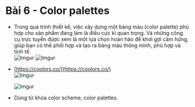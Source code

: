 # Bài 6 - Color palettes  

* Trong quá trình thiết kế, việc xây dựng một bảng màu (color palette) phù hợp cho sản phẩm đang làm là điều cực kì quan trọng. Và những công cụ trực tuyến được xem là một lựa chọn hoàn hảo để khơi gợi cảm hứng, giúp bạn có thể phối hợp và tạo ra bảng màu thông minh, phù hợp và tinh tế.  
![Imgur](https://i.imgur.com/nWlVJzF.png) 
![Imgur](https://i.imgur.com/yW44djT.png) 

* [https://coolors.co/](https://coolors.co/)  
![Imgur](https://i.imgur.com/CJt7EsJ.png)  

	![Imgur](https://i.imgur.com/lN3ViIY.png)
* Dùng từ khóa color scheme, color palettes.
